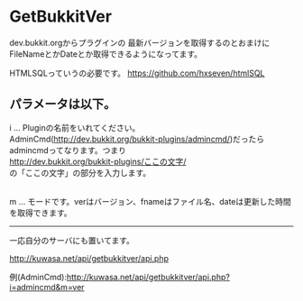 GetBukkitVer
============

dev.bukkit.orgからプラグインの
最新バージョンを取得するのとおまけに
FileNameとかDateとか取得できるようになってます。

HTMLSQLっていうの必要です。
https://github.com/hxseven/htmlSQL

パラメータは以下。
-------------------------------------------------
i … Pluginの名前をいれてください。<br>
AdminCmd(http://dev.bukkit.org/bukkit-plugins/admincmd/)だったら<br>
admincmdってなります。つまり<br>
http://dev.bukkit.org/bukkit-plugins/ここの文字/<br>
の「ここの文字」の部分を入力します。<br>
<br>

m … モードです。verはバージョン、fnameはファイル名、dateは更新した時間を取得できます。<br>

-------------------------------------------------
一応自分のサーバにも置いてます。

http://kuwasa.net/api/getbukkitver/api.php

例(AdminCmd):http://kuwasa.net/api/getbukkitver/api.php?i=admincmd&m=ver

